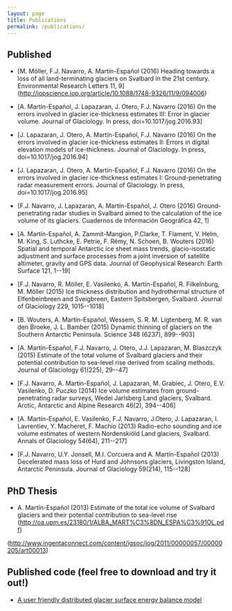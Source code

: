 ```yaml
---
layout: page
title: Publications
permalink: /publications/
---
```


## Published
- [M. Möller, F.J. Navarro, A. Martín-Español (2016) Heading towards a loss of all land-terminating glaciers on Svalbard in the 21st century. Environmental Research Letters 11, 9] (http://iopscience.iop.org/article/10.1088/1748-9326/11/9/094006)

- [A. Martín-Español, J. Lapazaran, J. Otero, F.J. Navarro (2016) On the errors involved in glacier ice-thickness estimates III: Error in glacier volume. Journal of Glaciology. In press, doi=10.1017/jog.2016.93]
  
- [J. Lapazaran, J. Otero, A. Martín-Español,  F.J. Navarro (2016) On the errors involved in glacier ice-thickness estimates II: Errors in digital elevation models of ice-thickness. Journal of Glaciology. In press, doi=10.1017/jog.2016.94]

- [J. Lapazaran, J. Otero, A. Martín-Español,  F.J. Navarro (2016) On the errors involved in glacier ice-thickness estimates I: Ground-penetrating radar measurement errors. Journal of Glaciology. In press, doi=10.1017/jog.2016.95]

- [F.J. Navarro, J. Lapazaran, A. Martín-Español, J. Otero (2016) Ground-penetrating radar studies in Svalbard aimed to the calculation of the ice volume of its glaciers. Cuadernos de Información Geográfica 42, 1]

- [A. Martín-Español, A. Zammit-Mangion, P.Clarke, T. Flament, V. Helm, M. King, S. Luthcke, E. Petrie, F. Rémy, N. Schoen, B. Wouters (2016) Spatial and temporal Antarctic ice sheet mass trends, glacio-isostatic adjustment and surface processes from a joint inversion of satellite altimeter, gravity and GPS data. Journal of Geophysical Research: Earth Surface 121, 1--19]  
 
- [F.J. Navarro, R. Möller, E. Vasilenko, A. Martín-Español, R. Filkelnburg, M. Möller (2015) Ice thickness distribution and hydrothermal structure of Elfenbeinbreen and Sveigbreen, Eastern Spitsbergen, Svalbard. Journal of Glaciology 229, 1015--1018]
 
- [B. Wouters, A. Martín-Español, Wessem, S. R. M. Ligtenberg, M. R. van den Broeke, J. L. Bamber (2015) Dynamic thinning of glaciers on the Southern Antarctic Peninsula. Science 348 (6237), 899--903] 
 
- [A. Martín-Español, F.J. Navarro,  J. Otero, J.J. Lapazaran, M. Blaszczyk (2015) Estimate of the total volume of Svalbard glaciers and their potential contribution to sea-level rise derived from scaling methods. Journal of Glaciology 61(225), 29--47] 
   
- [F.J. Navarro, A. Martín-Español, J. Lapazaran, M. Grabiec, J. Otero, E.V. Vasilenko, D. Puczko (2014) Ice volume estimates from ground-penetrating radar surveys, Wedel Jarlsberg Land glaciers, Svalbard.  Arctic, Antarctic and Alpine Research 46(2), 394--406]
   
- [A. Martín-Español, E. Vasilenko, F.J. Navarro, J.Otero, J. Lapazaran, I. Lavrentiev, Y. Macheret, F. Machío (2013) Radio-echo sounding and ice volume estimates of western Nordenskiöld Land glaciers, Svalbard. Annals of Glaciology 54(64), 211--217]
   
- [F.J. Navarro, U.Y. Jonsell, M.I. Corcuera and A. Martín-Español (2013) Decelerated mass loss of Hurd and Johnsons glaciers, Livingston Island, Antarctic Peninsula. Journal of Glaciology 59(214), 115--128]
  
## PhD Thesis

- A. Martín-Español (2013) Estimate of the total ice volume of Svalbard glaciers and their potential contribution to sea-level rise (http://oa.upm.es/23180/1/ALBA_MART%C3%8DN_ESPA%C3%91OL.pdf)
 
(http://www.ingentaconnect.com/content/igsoc/jog/2011/00000057/00000205/art00013)

## Published code (feel free to download and try it out!)

- [A user friendly distributed glacier surface energy balance model](https://github.com/Chris35Wills/SEB_model_java_files)

